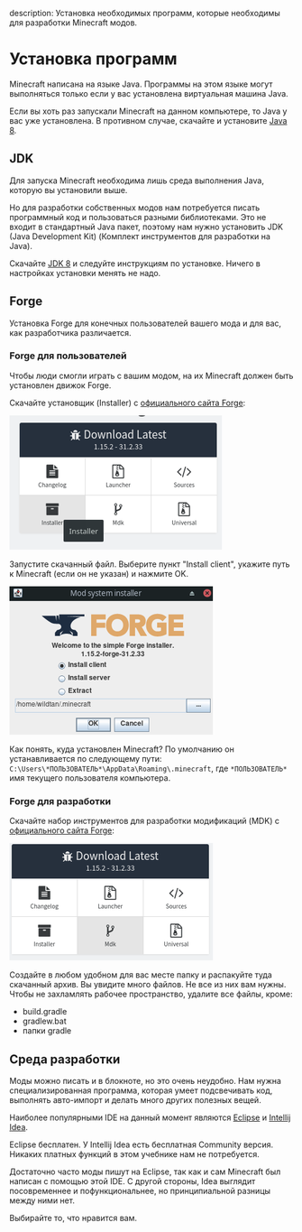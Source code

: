 description: Установка необходимых программ, которые необходимы для разработки Minecraft модов.

# Установка программ

Minecraft написана на языке Java. Программы на этом языке могут выполняться только если у вас установлена виртуальная машина Java.

Если вы хоть раз запускали Minecraft на данном компьютере, то Java у вас уже установлена. В противном случае, скачайте и установите [Java 8](https://java.com/ru/download/).

## JDK

Для запуска Minecraft необходима лишь среда выполнения Java, которую вы установили выше.

Но для разработки собственных модов нам потребуется писать программный код и пользоваться разными библиотеками. Это не входит в стандартный Java пакет,
поэтому нам нужно установить JDK (Java Development Kit) (Комплект инструментов для разработки на Java).

Скачайте [JDK 8](http://www.oracle.com/technetwork/java/javase/downloads/jdk8-downloads-2133151.html) и следуйте инструкциям по установке. Ничего в настройках установки менять не надо.

## Forge

Установка Forge для конечных пользователей вашего мода и для вас, как разработчика различается.

### Forge для пользователей

Чтобы люди смогли играть с вашим модом, на их Minecraft должен быть установлен движок Forge.

Скачайте установщик (Installer) с [официального сайта Forge](https://files.minecraftforge.net/):

![Картинка скачивания установщика](images/download_installer_1.png)

Запустите скачанный файл. Выберите пункт "Install client", укажите путь к Minecraft (если он не указан) и нажмите
OK.

![Картинка установщика](images/installer_1.png)

Как понять, куда установлен Minecraft? По умолчанию он устанавливается по следующему пути:
`C:\Users\*ПОЛЬЗОВАТЕЛЬ*\AppData\Roaming\.minecraft`, где `*ПОЛЬЗОВАТЕЛЬ*` имя текущего пользователя компьютера.

### Forge для разработки

Скачайте набор инструментов для разработки модификаций (MDK) с [официального сайта Forge](https://files.minecraftforge.net/):

![Картинка скачивания MDK](images/download_mdk_1.png)

Создайте в любом удобном для вас месте папку и распакуйте туда скачанный архив. Вы увидите много файлов.
Не все из них вам нужны. Чтобы не захламлять рабочее пространство, удалите все файлы, кроме:

* build.gradle
* gradlew.bat
* папки gradle

## Среда разработки

Моды можно писать и в блокноте, но это очень неудобно. Нам нужна специализированная программа, которая
умеет подсвечивать код, выполнять авто-импорт и делать много других полезных вещей.

Наиболее популярными IDE на данный момент являются [Eclipse](https://www.eclipse.org/downloads/) и [Intellij Idea](https://www.jetbrains.com/idea/#chooseYourEdition).

Eclipse бесплатен. У Intellij Idea есть бесплатная Community версия. Никаких платных функций в этом учебнике нам
не потребуется.

Достаточно часто моды пишут на Eclipse, так как и сам Minecraft был написан с помощью этой IDE.
С другой стороны, Idea выглядит посовременнее и пофункциональнее, но принципиальной разницы между ними нет.

Выбирайте то, что нравится вам.
